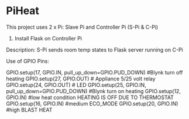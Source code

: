 # PiHeat
This project uses 2 x Pi: Slave Pi and Controller Pi (S-Pi & C-Pi)

1. Install Flask on Controller Pi

Description: S-Pi sends room temp states to Flask server running on C-Pi

Use of GPIO Pins:

GPIO.setup(17, GPIO.IN, pull_up_down=GPIO.PUD_DOWN) #Blynk turn off heating
GPIO.setup(27, GPIO.OUT) # Appliance 5/25 volt relay
GPIO.setup(24, GPIO.OUT) # LED
GPIO.setup(25, GPIO.IN, pull_up_down=GPIO.PUD_DOWN) #Blynk turn on heating
GPIO.setup(12, GPIO.IN) #low heat condition HEATING IS OFF DUE TO THERMOSTAT 
GPIO.setup(16, GPIO.IN) #medium ECO_MODE
GPIO.setup(20, GPIO.IN) #high BLAST HEAT
